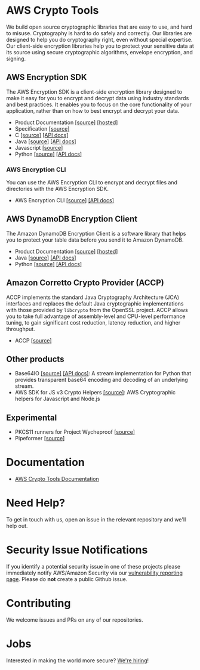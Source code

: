 # AWS Crypto Tools

We build open source cryptographic libraries that are easy to use, and hard to misuse.
Cryptography is hard to do safely and correctly.
Our libraries are designed to help you do cryptography right, even without special expertise.
Our client-side encryption libraries help you to protect your sensitive data
at its source using secure cryptographic algorithms, envelope encryption, and signing.

## AWS Encryption SDK
The AWS Encryption SDK is a client-side encryption library
designed to make it easy for you to encrypt and decrypt data using industry standards and best practices.
It enables you to focus on the core functionality of your application,
rather than on how to best encrypt and decrypt your data.

- Product Documentation
    [[source]](https://github.com/awsdocs/aws-encryption-sdk-docs)
    [[hosted]](https://docs.aws.amazon.com/encryption-sdk/latest/developer-guide/introduction.html)
- Specification
    [[source]](https://github.com/awslabs/aws-encryption-sdk-specification)
- C
    [[source]](https://github.com/aws/aws-encryption-sdk-c)
    [[API docs]](https://aws.github.io/aws-encryption-sdk-c/html)
- Java
    [[source]](https://github.com/aws/aws-encryption-sdk-java)
    [[API docs]](https://aws.github.io/aws-encryption-sdk-java/javadoc)
- Javascript
    [[source]](https://github.com/aws/aws-encryption-sdk-javascript)
- Python
    [[source]](https://github.com/aws/aws-encryption-sdk-python)
    [[API docs]](https://aws-encryption-sdk-python.readthedocs.io)

### AWS Encryption CLI
You can use the AWS Encryption CLI to encrypt and decrypt files and directories with the AWS Encryption SDK.
- AWS Encryption CLI
    [[source]](https://github.com/aws/aws-encryption-sdk-cli)
    [[API docs]](https://aws-encryption-sdk-cli.readthedocs.io)

## AWS DynamoDB Encryption Client
The Amazon DynamoDB Encryption Client is a software library
that helps you to protect your table data before you send it to Amazon DynamoDB.

- Product Documentation
    [[source]](https://github.com/awsdocs/aws-dynamodb-encryption-docs)
    [[hosted]](https://docs.aws.amazon.com/dynamodb-encryption-client/latest/devguide/what-is-ddb-encrypt.html)
- Java
    [[source]](https://github.com/aws/aws-dynamodb-encryption-java)
    [[API docs]](https://aws.github.io/aws-dynamodb-encryption-java/javadoc)
- Python
    [[source]](https://github.com/aws/aws-dynamodb-encryption-python)
    [[API docs]](https://aws-dynamodb-encryption-python.readthedocs.io)

## Amazon Corretto Crypto Provider (ACCP)
ACCP implements the standard Java Cryptography Architecture (JCA) interfaces
and replaces the default Java cryptographic implementations
with those provided by `libcrypto` from the OpenSSL project.
ACCP allows you to take full advantage of
assembly-level and CPU-level performance tuning,
to gain significant cost reduction, latency reduction, and higher throughput.

- ACCP
    [[source]](https://github.com/corretto/amazon-corretto-crypto-provider)

## Other products
 - Base64IO
    [[source]](https://github.com/aws/base64io-python)
    [[API docs]](https://base64io-python.readthedocs.io):
    A stream implementation for Python that provides transparent base64 encoding and decoding of an underlying stream.
 - AWS SDK for JS v3 Crypto Helpers
    [[source]](https://github.com/aws/aws-sdk-js-crypto-helpers):
    AWS Cryptographic helpers for Javascript and Node.js

## Experimental
 - PKCS11 runners for Project Wycheproof
    [[source]](https://github.com/awslabs/pkcs11-runners-for-project-wycheproof)
 - Pipeformer
    [[source]](https://github.com/awslabs/pipeformer)

# Documentation
- [AWS Crypto Tools Documentation](https://docs.aws.amazon.com/aws-crypto-tools)

# Need Help?
To get in touch with us, open an issue in the relevant repository and we'll help out.

# Security Issue Notifications

If you identify a potential security issue in one of these projects please immediately notify AWS/Amazon Security
via our [vulnerability reporting page](https://aws.amazon.com/security/vulnerability-reporting/).
Please do **not** create a public Github issue.

# Contributing
We welcome issues and PRs on any of our repositories.

# Jobs
Interested in making the world more secure?
[We're hiring](https://www.amazon.jobs/en/search?cities[]=Seattle%2C%20Washington%2C%20USA&business_category[]=amazon-web-services&base_query=crypto%20tools)!
